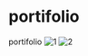 # portifolio
portifolio 
![1](https://user-images.githubusercontent.com/38886580/174388350-ccedaa6c-a818-4e96-90a2-0a3b1a40a993.png)
![2](https://user-images.githubusercontent.com/38886580/174388553-1c681c82-84f1-4e6d-8d23-46b5ba0ef074.png)

